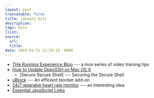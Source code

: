 ```yaml
---
layout: post
truncatable: false
title: january bits
description:
tags: bits
llist:
source:
  url:
  title:
date: 2015-01-31 12:53:13 -0500
---
```


* [THe Running Experience Blog][tre] --- a nice series of video training tips
* [How to Update OpenSSH on Mac OS X][osxOpenSSH]
   * [Secure Secure Shell] --- Securing the Secure Shell
* [µBlock][µ] --- An efficient blocker add-on
* [24/7 wearable heart rate monitor][hr] --- an interesting idea
* [Essential JavaScript Links][ejs]

[tre]: http://therunexperience.com/blog/
[osxOpenSSH]: http://www.dctrwatson.com/2013/07/how-to-update-openssh-on-mac-os-x/
[sss]: https://stribika.github.io/2015/01/04/secure-secure-shell.html
[net]: http://flicksurfer.com/
[µ]: https://github.com/gorhill/uBlock "Fast, potent, and lean"
[hr]: https://www.indiegogo.com/projects/ampstrip-comfortable-24-7-heart-rate-wearable
[ejs]: https://gist.github.com/ericelliott/d576f72441fc1b27dace
